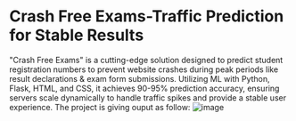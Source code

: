 # Crash Free Exams-Traffic Prediction for Stable Results
"Crash Free Exams" is a cutting-edge solution designed to predict student registration numbers to prevent website crashes during peak periods like result declarations & exam form submissions. Utilizing ML with Python, Flask, HTML, and CSS, it achieves 90-95% prediction accuracy, ensuring servers scale dynamically to handle traffic spikes and provide a stable user experience. 
The project is giving ouput as follow:
![image](https://github.com/GunjanBholane/Crash-Free-Exams-Traffic-Prediction-for-Stable-Results/assets/152423360/b36d3358-f996-42fa-ab57-daaed68985d1)
